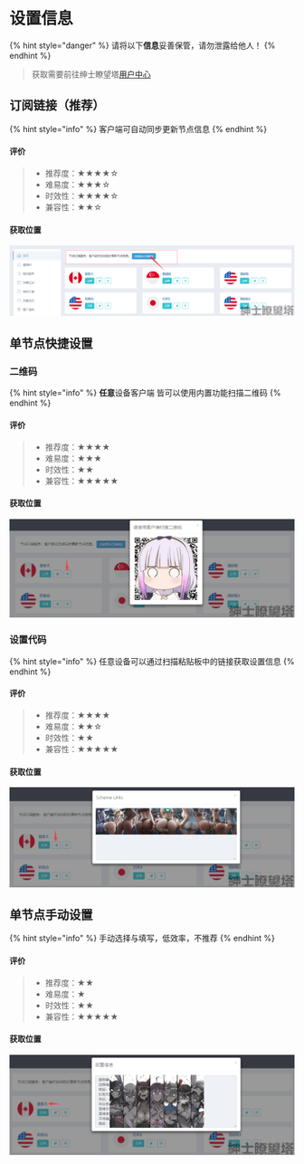 # 设置信息

{% hint style="danger" %}
请将以下**信息**妥善保管，请勿泄露给他人！
{% endhint %}

> 获取需要前往绅士瞭望塔[用户中心](https://ssr.otakuyun.com/login)

## 订阅链接（推荐）

{% hint style="info" %}
客户端可自动同步更新节点信息
{% endhint %}

#### 评价

> * 推荐度：★★★★☆ 
> * 难易度：★★★☆
> * 时效性：★★★★☆
> * 兼容性：★★☆

#### 获取位置

![](../.gitbook/assets/sublink%20%284%29.png)

## 单节点快捷设置

### 二维码

{% hint style="info" %}
**任意**设备客户端 皆可以使用内置功能扫描二维码
{% endhint %}

#### 评价

> * 推荐度：★★★★
> * 难易度：★★★
> * 时效性：★★
> * 兼容性：★★★★★

#### 获取位置

![](../.gitbook/assets/qrcode.png)

### 设置代码

{% hint style="info" %}
任意设备可以通过扫描粘贴板中的链接获取设置信息
{% endhint %}

#### 评价

> * 推荐度：★★★★
> * 难易度：★★☆
> * 时效性：★★
> * 兼容性：★★★★★

#### 获取位置

![](../.gitbook/assets/link.png)

## 单节点手动设置

{% hint style="info" %}
手动选择与填写，低效率，不推荐
{% endhint %}

#### 评价

> * 推荐度：★★
> * 难易度：★
> * 时效性：★★
> * 兼容性：★★★★★

#### 获取位置

![](../.gitbook/assets/setting.png)


